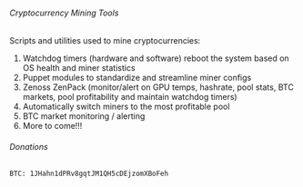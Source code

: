 ###### Cryptocurrency Mining Tools

Scripts and utilities used to mine cryptocurrencies:

1. Watchdog timers (hardware and software) reboot the system based on OS health and miner statistics
2. Puppet modules to standardize and streamline miner configs
3. Zenoss ZenPack (monitor/alert on GPU temps, hashrate, pool stats, BTC markets, pool profitability and maintain watchdog timers)
4. Automatically switch miners to the most profitable pool
5. BTC market monitoring / alerting
6. More to come!!!


###### Donations

	BTC: 1JHahn1dPRv8gqtJM1QH5cDEjzomXBoFeh
